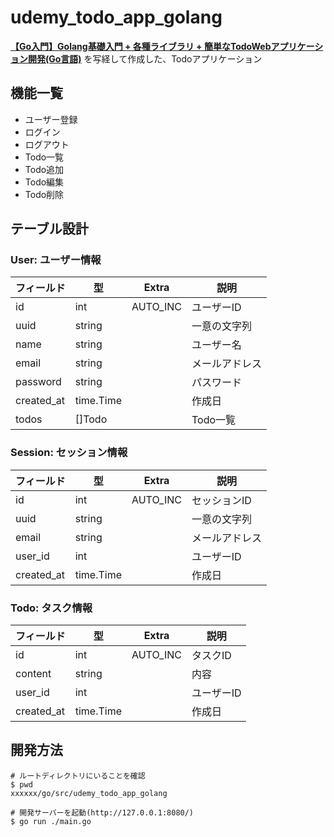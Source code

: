 # udemy_todo_app_golang

**[【Go入門】Golang基礎入門 + 各種ライブラリ + 簡単なTodoWebアプリケーション開発(Go言語)](https://www.udemy.com/course/golang-webgosql/)** を写経して作成した、Todoアプリケーション

## 機能一覧

- ユーザー登録
- ログイン
- ログアウト
- Todo一覧
- Todo追加
- Todo編集
- Todo削除

## テーブル設計

### User: ユーザー情報

| フィールド | 型 | Extra | 説明 |
| --- | --- | --- | --- |
| id | int | AUTO_INC | ユーザーID |
| uuid | string |  | 一意の文字列 |
| name | string |  | ユーザー名 |
| email | string |  | メールアドレス |
| password | string |  | パスワード |
| created_at | time.Time |  | 作成日 |
| todos | []Todo |  | Todo一覧 |

### Session: セッション情報

| フィールド | 型 | Extra | 説明 |
| --- | --- | --- | --- |
| id | int | AUTO_INC | セッションID |
| uuid | string |  | 一意の文字列 |
| email | string |  | メールアドレス |
| user_id | int |  | ユーザーID |
| created_at | time.Time |  | 作成日 |

### Todo: タスク情報

| フィールド | 型 | Extra | 説明 |
| --- | --- | --- | --- |
| id | int | AUTO_INC | タスクID |
| content | string |  | 内容 |
| user_id | int |  | ユーザーID |
| created_at | time.Time |  | 作成日 |

## 開発方法

```
# ルートディレクトリにいることを確認
$ pwd
xxxxxx/go/src/udemy_todo_app_golang

# 開発サーバーを起動(http://127.0.0.1:8080/)
$ go run ./main.go
```
